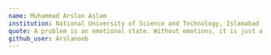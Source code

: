 ```yaml
---
name: Muhammad Arslan Aslam
institution: National University of Science and Technology, Islamabad
quote: A problem is an emotional state. Without emotions, it is just a situation.
github_user: Arslanoob
---
```

